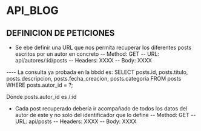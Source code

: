 # API_BLOG

## DEFINICION DE PETICIONES

- Se ebe definir una URL que nos permita recuperar los diferentes posts escritos por un autor en concreto
-- Method: GET
-- URL: api/autores/:id/posts
-- Headers: XXXX
-- Body: XXXX

---- La consulta ya probada en la bbdd es:
SELECT posts.id, posts.titulo, posts.descripcion, posts.fecha_creacion, posts.categoria 
FROM posts 
WHERE posts.autor_id = ?;

Dónde posts.autor_id es /:id


- Cada post recuperado debería ir acompañado de todos los datos del autor de este y no solo del identificador que lo define
-- Method: GET
-- URL: api/posts
-- Headers: XXXX
-- Body: XXXX



